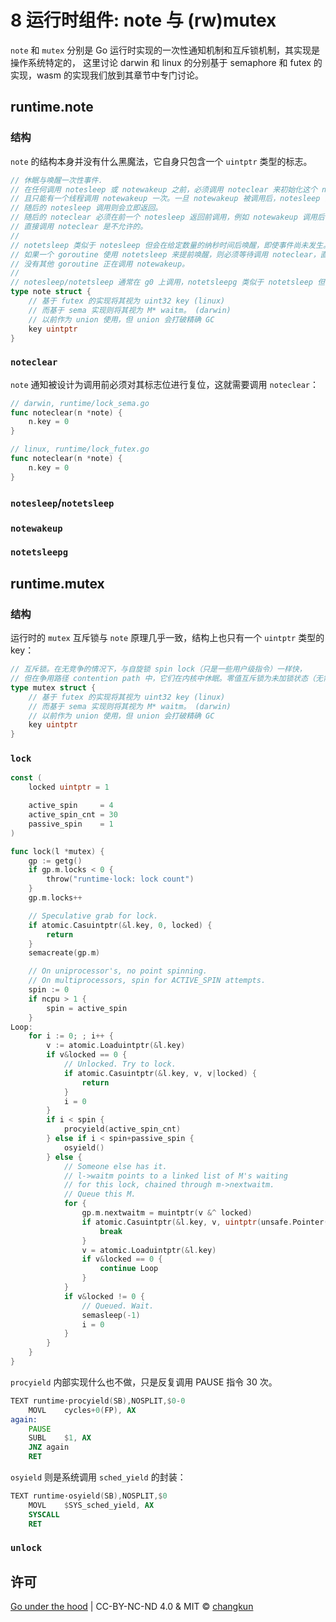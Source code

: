# 8 运行时组件: note 与 (rw)mutex


`note` 和 `mutex` 分别是 Go 运行时实现的一次性通知机制和互斥锁机制，其实现是操作系统特定的，
这里讨论 darwin 和 linux 的分别基于 semaphore 和 futex 的实现，wasm 的实现我们放到其章节中专门讨论。

## runtime.note

### 结构

`note` 的结构本身并没有什么黑魔法，它自身只包含一个 `uintptr` 类型的标志。

```go
// 休眠与唤醒一次性事件.
// 在任何调用 notesleep 或 notewakeup 之前，必须调用 noteclear 来初始化这个 note
// 且只能有一个线程调用 notewakeup 一次。一旦 notewakeup 被调用后，notesleep 会返回。
// 随后的 notesleep 调用则会立即返回。
// 随后的 noteclear 必须在前一个 notesleep 返回前调用，例如 notewakeup 调用后
// 直接调用 noteclear 是不允许的。
//
// notetsleep 类似于 notesleep 但会在给定数量的纳秒时间后唤醒，即使事件尚未发生。
// 如果一个 goroutine 使用 notetsleep 来提前唤醒，则必须等待调用 noteclear，直到可以确定
// 没有其他 goroutine 正在调用 notewakeup。
//
// notesleep/notetsleep 通常在 g0 上调用，notetsleepg 类似于 notetsleep 但会在用户 g 上调用。
type note struct {
	// 基于 futex 的实现将其视为 uint32 key (linux)
	// 而基于 sema 实现则将其视为 M* waitm。 (darwin)
	// 以前作为 union 使用，但 union 会打破精确 GC
	key uintptr
}
```

### `noteclear`

`note` 通知被设计为调用前必须对其标志位进行复位，这就需要调用 `noteclear`：

```go
// darwin, runtime/lock_sema.go
func noteclear(n *note) {
	n.key = 0
}

// linux, runtime/lock_futex.go
func noteclear(n *note) {
	n.key = 0
}
```

### `notesleep`/`notetsleep`

### `notewakeup`

### `notetsleepg`

## runtime.mutex

### 结构

运行时的 `mutex` 互斥锁与 `note` 原理几乎一致，结构上也只有一个 `uintptr` 类型的 key：

```go
// 互斥锁。在无竞争的情况下，与自旋锁 spin lock（只是一些用户级指令）一样快，
// 但在争用路径 contention path 中，它们在内核中休眠。零值互斥锁为未加锁状态（无需初始化每个锁）。
type mutex struct {
	// 基于 futex 的实现将其视为 uint32 key (linux)
	// 而基于 sema 实现则将其视为 M* waitm。 (darwin)
	// 以前作为 union 使用，但 union 会打破精确 GC
	key uintptr
}
```

### `lock`

```go
const (
	locked uintptr = 1

	active_spin     = 4
	active_spin_cnt = 30
	passive_spin    = 1
)

func lock(l *mutex) {
	gp := getg()
	if gp.m.locks < 0 {
		throw("runtime·lock: lock count")
	}
	gp.m.locks++

	// Speculative grab for lock.
	if atomic.Casuintptr(&l.key, 0, locked) {
		return
	}
	semacreate(gp.m)

	// On uniprocessor's, no point spinning.
	// On multiprocessors, spin for ACTIVE_SPIN attempts.
	spin := 0
	if ncpu > 1 {
		spin = active_spin
	}
Loop:
	for i := 0; ; i++ {
		v := atomic.Loaduintptr(&l.key)
		if v&locked == 0 {
			// Unlocked. Try to lock.
			if atomic.Casuintptr(&l.key, v, v|locked) {
				return
			}
			i = 0
		}
		if i < spin {
			procyield(active_spin_cnt)
		} else if i < spin+passive_spin {
			osyield()
		} else {
			// Someone else has it.
			// l->waitm points to a linked list of M's waiting
			// for this lock, chained through m->nextwaitm.
			// Queue this M.
			for {
				gp.m.nextwaitm = muintptr(v &^ locked)
				if atomic.Casuintptr(&l.key, v, uintptr(unsafe.Pointer(gp.m))|locked) {
					break
				}
				v = atomic.Loaduintptr(&l.key)
				if v&locked == 0 {
					continue Loop
				}
			}
			if v&locked != 0 {
				// Queued. Wait.
				semasleep(-1)
				i = 0
			}
		}
	}
}
```

`procyield` 内部实现什么也不做，只是反复调用 PAUSE 指令 30 次。

```asm
TEXT runtime·procyield(SB),NOSPLIT,$0-0
	MOVL	cycles+0(FP), AX
again:
	PAUSE
	SUBL	$1, AX
	JNZ	again
	RET
```

`osyield` 则是系统调用 `sched_yield` 的封装：

```asm
TEXT runtime·osyield(SB),NOSPLIT,$0
	MOVL	$SYS_sched_yield, AX
	SYSCALL
	RET
```

### `unlock`


## 许可

[Go under the hood](https://github.com/changkun/go-under-the-hood) | CC-BY-NC-ND 4.0 & MIT &copy; [changkun](https://changkun.de)